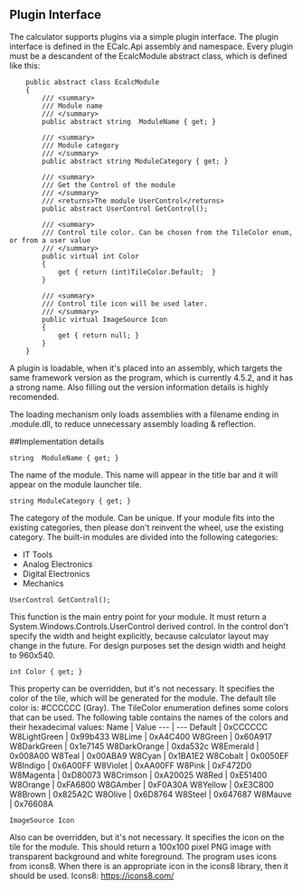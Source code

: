 Plugin Interface
---

The calculator supports plugins via a simple plugin interface. The plugin interface is defined in the ECalc.Api assembly and namespace. Every plugin must be a descandent of the EcalcModule abstract class, which is defined like this:

```
    public abstract class EcalcModule
    {
        /// <summary>
        /// Module name
        /// </summary>
        public abstract string  ModuleName { get; }

        /// <summary>
        /// Module category
        /// </summary>
        public abstract string ModuleCategory { get; }

        /// <summary>
        /// Get the Control of the module
        /// </summary>
        /// <returns>The module UserControl</returns>
        public abstract UserControl GetControl();

        /// <summary>
        /// Control tile color. Can be chosen from the TileColor enum, or from a user value
        /// </summary>
        public virtual int Color
        {
            get { return (int)TileColor.Default;  }
        }

        /// <summary>
        /// Control tile icon will be used later.
        /// </summary>
        public virtual ImageSource Icon
        {
            get { return null; }
        }
    }
```

A plugin is loadable, when it's placed into an assembly, which targets the same framework version as the program, which is currently 4.5.2, and it has a strong name. Also filling out the version information details is highly recomended.

The loading mechanism only loads assemblies with a filename ending in .module.dll, to reduce unnecessary assembly loading & reflection.
 
##Implementation details

```
string  ModuleName { get; }
```

The name of the module. This name will appear in the title bar and it will appear on the module launcher tile.

```
string ModuleCategory { get; }
```

The category of the module. Can be unique. If your module fits into the existing categories, then please don't reinvent the wheel, use the existing category. The built-in modules are divided into the following categories:

* IT Tools
* Analog Electronics
* Digital Electronics
* Mechanics

```
UserControl GetControl();
```

This function is the main entry point for your module. It must return a System.Windows.Controls.UserControl derived control. In the control don't specify the width and height explicitly, because calculator layout may change in the future. For design purposes set the design width and height to 960x540.

```
int Color { get; }
```

This property can be overridden, but it's not necessary. It specifies the color of the tile, which will be generated for the module. The default tile color is: #CCCCCC (Gray). The TileColor enumeration defines some colors that can be used. The following table contains the names of the colors and their hexadecimal values:
Name | Value
--- | ---
Default | 0xCCCCCC
W8LightGreen | 0x99b433
W8Lime | 0xA4C400
W8Green | 0x60A917
W8DarkGreen | 0x1e7145
W8DarkOrange | 0xda532c
W8Emerald | 0x008A00
W8Teal | 0x00ABA9
W8Cyan | 0x1BA1E2
W8Cobalt | 0x0050EF
W8Indigo | 0x6A00FF
W8Violet | 0xAA00FF
W8Pink | 0xF472D0
W8Magenta | 0xD80073
W8Crimson | 0xA20025
W8Red | 0xE51400
W8Orange | 0xFA6800
W8GAmber | 0xF0A30A
W8Yellow | 0xE3C800
W8Brown | 0x825A2C
W8Olive | 0x6D8764
W8Steel | 0x647687
W8Mauve | 0x76608A

```
ImageSource Icon
```

Also can be overridden, but it's not necessary. It specifies the icon on the tile for the module. This should return a 100x100 pixel PNG image with transparent background and white foreground. The program uses icons from icons8. When there is an appropriate icon in the icons8 library, then it should be used. Icons8: https://icons8.com/ 